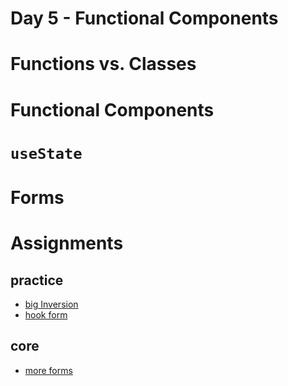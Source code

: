 # Day 5 - Functional Components 

# Functions vs. Classes

# Functional Components

# `useState`

# Forms






# Assignments

## practice

- [big Inversion](../assignments/practice/bigInversion/README.md)
- [hook form](../assignments/practice/hookForm/README.md)


## core

- [more forms](../assignments/core/moreForms/README.md)
